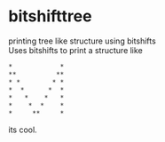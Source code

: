 # bitshifttree
printing tree like structure using bitshifts
<br>
Uses bitshifts to print a structure like
```
*            *
**          **
* *        * *
*  *      *  *
*   *    *   *
*    *  *    *
*     **     *
```
its cool.
